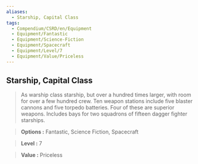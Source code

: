 ```yaml
---
aliases:
  - Starship, Capital Class
tags:
  - Compendium/CSRD/en/Equipment
  - Equipment/Fantastic
  - Equipment/Science-Fiction
  - Equipment/Spacecraft
  - Equipment/Level/7
  - Equipment/Value/Priceless
---
```

    
      
## Starship, Capital Class      
      
>As warship class starship, but over a hundred times larger, with room for over a few hundred crew. Ten weapon stations include five blaster cannons and five torpedo batteries. Four of these are superior weapons. Includes bays for two squadrons of fifteen dagger fighter starships.      
> **Options :** Fantastic, Science Fiction, Spacecraft      
> **Level :** 7      
> **Value :** Priceless